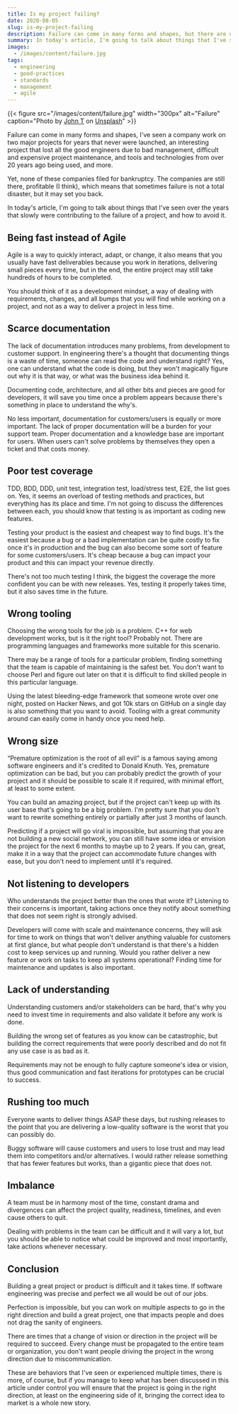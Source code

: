 ```yaml
---
title: Is my project failing?
date: 2020-08-05
slug: is-my-project-failing
description: Failure can come in many forms and shapes, but there are usually signs along the way that may help you fix it before being too late.
summary: In today's article, I'm going to talk about things that I've seen over the years that slowly were contributing to the failure of a project, and how to avoid it.
images:
  - /images/content/failure.jpg
tags:
  - engineering
  - good-practices
  - standards
  - management
  - agile
---
```


{{< figure src="/images/content/failure.jpg" width="300px" alt="Failure" caption="Photo by [John T](https://unsplash.com/@john_visualz) on [Unsplash](https://unsplash.com/)" >}}

Failure can come in many forms and shapes, I've seen a company work on two major projects for years that never were launched, an interesting project that lost all the good engineers due to bad management, difficult and expensive project maintenance, and tools and technologies from over 20 years ago being used, and more.

Yet, none of these companies filed for bankruptcy. The companies are still there, profitable (I think), which means that sometimes failure is not a total disaster, but it may set you back.

In today's article, I'm going to talk about things that I've seen over the years that slowly were contributing to the failure of a project, and how to avoid it.

## Being fast instead of Agile

Agile is a way to quickly interact, adapt, or change, it also means that you usually have fast deliverables because you work in iterations, delivering small pieces every time, but in the end, the entire project may still take hundreds of hours to be completed.

You should think of it as a development mindset, a way of dealing with requirements, changes, and all bumps that you will find while working on a project, and not as a way to deliver a project in less time.

## Scarce documentation

The lack of documentation introduces many problems, from development to customer support. In engineering there's a thought that documenting things is a waste of time, someone can read the code and understand right? Yes, one can understand what the code is doing, but they won't magically figure out why it is that way, or what was the business idea behind it.

Documenting code, architecture, and all other bits and pieces are good for developers, it will save you time once a problem appears because there's something in place to understand the why's.

No less important, documentation for customers/users is equally or more important. The lack of proper documentation will be a burden for your support team. Proper documentation and a knowledge base are important for users. When users can't solve problems by themselves they open a ticket and that costs money.

## Poor test coverage

TDD, BDD, DDD, unit test, integration test, load/stress test, E2E, the list goes on. Yes, it seems an overload of testing methods and practices, but everything has its place and time. I'm not going to discuss the differences between each, you should know that testing is as important as coding new features.

Testing your product is the easiest and cheapest way to find bugs. It's the easiest because a bug or a bad implementation can be quite costly to fix once it's in production and the bug can also become some sort of feature for some customers/users. It's cheap because a bug can impact your product and this can impact your revenue directly.

There's not too much testing I think, the biggest the coverage the more confident you can be with new releases. Yes, testing it properly takes time, but it also saves time in the future.

## Wrong tooling

Choosing the wrong tools for the job is a problem. C++ for web development works, but is it the right tool? Probably not. There are programming languages and frameworks more suitable for this scenario.

There may be a range of tools for a particular problem, finding something that the team is capable of maintaining is the safest bet. You don't want to choose Perl and figure out later on that it is difficult to find skilled people in this particular language.

Using the latest bleeding-edge framework that someone wrote over one night, posted on Hacker News, and got 10k stars on GitHub on a single day is also something that you want to avoid. Tooling with a great community around can easily come in handy once you need help.

## Wrong size

“Premature optimization is the root of all evil” is a famous saying among software engineers and it's credited to Donald Knuth. Yes, premature optimization can be bad, but you can probably predict the growth of your project and it should be possible to scale it if required, with minimal effort, at least to some extent.

You can build an amazing project, but if the project can't keep up with its user base that's going to be a big problem. I'm pretty sure that you don't want to rewrite something entirely or partially after just 3 months of launch.

Predicting if a project will go viral is impossible, but assuming that you are not building a new social network, you can still have some idea or envision the project for the next 6 months to maybe up to 2 years. If you can, great, make it in a way that the project can accommodate future changes with ease, but you don't need to implement until it's required.

## Not listening to developers

Who understands the project better than the ones that wrote it? Listening to their concerns is important, taking actions once they notify about something that does not seem right is strongly advised.

Developers will come with scale and maintenance concerns, they will ask for time to work on things that won't deliver anything valuable for customers at first glance, but what people don't understand is that there's a hidden cost to keep services up and running. Would you rather deliver a new feature or work on tasks to keep all systems operational? Finding time for maintenance and updates is also important.

## Lack of understanding

Understanding customers and/or stakeholders can be hard, that's why you need to invest time in requirements and also validate it before any work is done.

Building the wrong set of features as you know can be catastrophic, but building the correct requirements that were poorly described and do not fit any use case is as bad as it.

Requirements may not be enough to fully capture someone's idea or vision, thus good communication and fast iterations for prototypes can be crucial to success.

## Rushing too much

Everyone wants to deliver things ASAP these days, but rushing releases to the point that you are delivering a low-quality software is the worst that you can possibly do.

Buggy software will cause customers and users to lose trust and may lead them into competitors and/or alternatives. I would rather release something that has fewer features but works, than a gigantic piece that does not.

## Imbalance

A team must be in harmony most of the time, constant drama and divergences can affect the project quality, readiness, timelines, and even cause others to quit.

Dealing with problems in the team can be difficult and it will vary a lot, but you should be able to notice what could be improved and most importantly, take actions whenever necessary.

## Conclusion

Building a great project or product is difficult and it takes time. If software engineering was precise and perfect we all would be out of our jobs.

Perfection is impossible, but you can work on multiple aspects to go in the right direction and build a great project, one that impacts people and does not drag the sanity of engineers.

There are times that a change of vision or direction in the project will be required to succeed. Every change must be propagated to the entire team or organization, you don't want people driving the project in the wrong direction due to miscommunication.

These are behaviors that I've seen or experienced multiple times, there is more, of course, but if you manage to keep what has been discussed in this article under control you will ensure that the project is going in the right direction, at least on the engineering side of it, bringing the correct idea to market is a whole new story.
